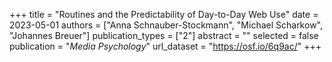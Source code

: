 +++
title = "Routines and the Predictability of Day-to-Day Web Use"
date = 2023-05-01
authors = ["Anna Schnauber-Stockmann", "Michael Scharkow", "Johannes Breuer"]
publication_types = ["2"]
abstract = ""
selected = false
publication = "*Media Psychology*"
url_dataset = "https://osf.io/6q9ac/"
+++
